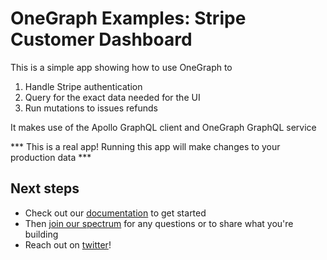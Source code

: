 # OneGraph Examples: Stripe Customer Dashboard

This is a simple app showing how to use OneGraph to

 1. Handle Stripe authentication
 2. Query for the exact data needed for the UI
 3. Run mutations to issues refunds

It makes use of the Apollo GraphQL client and OneGraph GraphQL service

*** This is a real app! Running this app will make changes to your production data ***

## Next steps

* Check out our [documentation](https://docs.onegraph.com/docs/intro.html) to get started
* Then [join our spectrum](https://spectrum.chat/onegraph) for any questions or to share what you're building
* Reach out on [twitter](https://twitter.com/onegraphio)!
